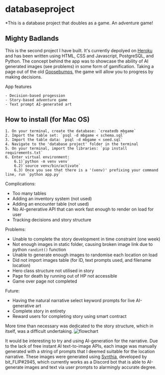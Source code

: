 # databaseproject

*This is a database project that doubles as a game. An adventure game! 

## Mighty Badlands
This is the second project I have built. It's currently depolyed on [Heroku](https://mighty-badlands-41728.herokuapp.com/) and has been written using HTML, CSS and Javascript, PostgreSQL, and Python. The concept behind the app was to showcase the ability of AI generated images (see problems) in some form of gamification. Taking a page out of the old [Goosebumps](https://en.wikipedia.org/wiki/Give_Yourself_Goosebumps), the game will allow you to progress by making decisions.

App features

    - Decision-based progession
    - Story-based adventure game
    - Text prompt AI-generated art

## How to install (for Mac OS)

    1. On your terminal, create the database: `createdb mbgame`
    2. Import the table set: `psql -d mbgame < schema.sql`
    3. Import the table data: `psql -d mbgame < seed.sql`
    4. Navigate to the 'database project' folder in the terminal
    5. On your terminal, import the libraries: `pip install requirements.txt`
    6. Enter virtual environment: 
        6.1)`python -m venv venv`
        6.2)`source venv/bin/activate`
        6.3) Once you see that there is a '(venv)' prefixing your command line, run `python app.py`

Complications:
- Too many tables
- Adding an inventory system (not used)
- Adding an encounter table (not used)
- No AI-generative API that can work fast enough to render on load for user
- Tracking decisions and story structure

Problems:
- Unable to complete the story development in time constraint (one week)
- Not enough images in static folder, causing broken image link due to python `randint()` function
- Unable to generate enough images to randomise each location on load
- Did not import images table (for ID, text prompts used, and filename location)
- Hero class structure not utilised in story
- Page for death by running out of HP not accessible
- Game over page not completed

Future:
- Having the natural narrative select keyword prompts for live AI-generative art
- Complete story in entirety
- Reward users for completing story using smart contract

More time than necessary was dedicated to the story structure, which in itself, was a difficult undertaking. 
![flowchart](/assets/images/Flowchart.jpg)

It would be interesting to try and using AI-generation for the narrative. Due to the lack of free instant AI text-to-image APIs, each image was manually generated with a string of prompts that I deemed suitable for the location narrative. These images were generated using [Synthia](https://meetsynthia.co), developed by bit_FLIP#2945, which currently works as a Discord bot that is able to AI-generate images and text via user prompts to alarmingly accurate degree.